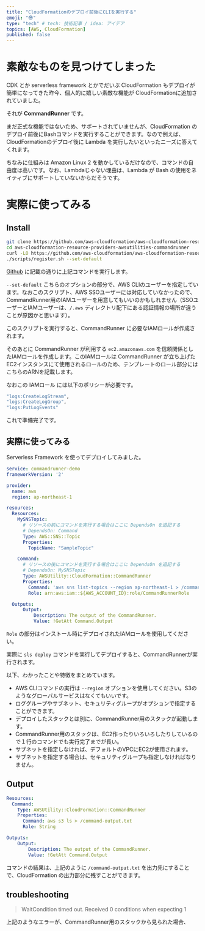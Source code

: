 ```yaml
---
title: "CloudFormationのデプロイ前後にCLIを実行する"
emoji: "😎"
type: "tech" # tech: 技術記事 / idea: アイデア
topics: [AWS, CloudFormation]
published: false
---
```


# 素敵なものを見つけてしまった

CDK とか serverless framework とかでだいぶ CloudFormation もデプロイが簡単になってきた昨今、個人的に嬉しい素敵な機能が CloudFormationに追加されていました。

それが **CommandRunner** です。

まだ正式な機能ではないため、サポートされていませんが、CloudFormation のデプロイ前後にBashコマンドを実行することができます。なので例えば、CloudFormationのデプロイ後に Lambda を実行したいといったニーズに答えてくれます。

ちなみに仕組みは Amazon Linux 2 を動かしているだけなので、コマンドの自由度は高いです。なお、Lambdaじゃない理由は、Lambda が Bash の使用をネイティブにサポートしていないからだそうです。

# 実際に使ってみる

## Install

```bash
git clone https://github.com/aws-cloudformation/aws-cloudformation-resource-providers-awsutilities-commandrunner.git
cd aws-cloudformation-resource-providers-awsutilities-commandrunner
curl -LO https://github.com/aws-cloudformation/aws-cloudformation-resource-providers-awsutilities-commandrunner/releases/latest/download/awsutility-cloudformation-commandrunner.zip
./scripts/register.sh --set-default
```

[Github](https://github.com/aws-cloudformation/aws-cloudformation-resource-providers-awsutilities-commandrunner) に記載の通りに上記コマンドを実行します。

`--set-default` こちらのオプションの部分で、AWS CLIのユーザーを指定しています。なおこのスクリプト、AWS SSOユーザーには対応していなかったので、CommandRunner用のIAMユーザーを用意してもいいのかもしれません（SSOユーザーとIAMユーザーは、`/.aws` ディレクトリ配下にある認証情報の場所が違うことが原因かと思います）。

このスクリプトを実行すると、CommandRunner に必要なIAMロールが作成されます。

そのあとに CommandRunner が利用する `ec2.amazonaws.com` を信頼関係としたIAMロールを作成します。このIAMロールは CommandRunner が立ち上げたEC2インスタンスにて使用されるロールのため、テンプレートのロール部分にはこちらのARNを記載します。

なおこの IAMロール には以下のポリシーが必要です。

```bash
"logs:CreateLogStream",
"logs:CreateLogGroup",
"logs:PutLogEvents"
```

これで準備完了です。

## 実際に使ってみる

Serverless Framework を使ってデプロイしてみました。

```yaml
service: commandrunner-demo
frameworkVersion: '2'

provider:
  name: aws
  region: ap-northeast-1

resources:
  Resources:
    MySNSTopic:
      # リソースの前にコマンドを実行する場合はここに DependsOn を追記する
      # DependsOn: Command  
      Type: AWS::SNS::Topic
      Properties:
        TopicName: "SampleTopic"

    Command:
      # リソースの後にコマンドを実行する場合はここに DependsOn を追記する
      # DependsOn: MySNSTopic  
      Type: AWSUtility::CloudFormation::CommandRunner
      Properties:
        Command: 'aws sns list-topics --region ap-northeast-1 > /command-output.txt'
        Role: arn:aws:iam::${AWS_ACCOUNT_ID}:role/CommandRunnerRole

  Outputs:
      Output:
          Description: The output of the CommandRunner.
          Value: !GetAtt Command.Output
```

`Role` の部分はインストール時にデプロイされたIAMロールを使用してください。

実際に `sls deploy` コマンドを実行してデプロイすると、CommandRunnerが実行されます。

以下、わかったことや特徴をまとめています。

- AWS CLIコマンドの実行は `--region` オプションを使用してください。S3のようなグローバルサービスはなくてもいいです。
- ロググループやサブネット、セキュリティグループがオプションで指定することができます。
- デプロイしたスタックとは別に、CommandRunner用のスタックが起動します。
- CommandRunner用のスタックは、EC2作ったりいろいろしたりしているので１行のコマンドでも実行完了までが長い。
- サブネットを指定しなければ、デフォルトのVPCにEC2が使用されます。
- サブネットを指定する場合は、セキュリティグループも指定しなければなりません。

## Output

```yaml
Resources:
  Command:
    Type: AWSUtility::CloudFormation::CommandRunner
    Properties:
      Command: aws s3 ls > /command-output.txt
      Role: String

Outputs:
    Output:
        Description: The output of the CommandRunner.
        Value: !GetAtt Command.Output
```

コマンドの結果は、上記のように `/command-output.txt` を出力先にすることで、CloudFormation の出力部分に残すことができます。

## troubleshooting

> WaitCondition timed out. Received 0 conditions when expecting 1

上記のようなエラーが、CommandRunner用のスタックから見られた場合、